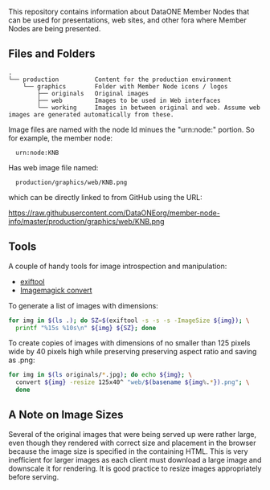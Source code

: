 This repository contains information about DataONE Member Nodes that can be used for presentations, web sites, and other fora where Member Nodes are being presented.

## Files and Folders

```
.
└── production          Content for the production environment
    └── graphics        Folder with Member Node icons / logos
        ├── originals   Original images
        ├── web         Images to be used in Web interfaces
        └── working     Images in between original and web. Assume web images are generated automatically from these.
```

Image files are named with the node Id minues the "urn:node:" portion. So for 
example, the member node:

```
  urn:node:KNB
```

Has web image file named:

```
  production/graphics/web/KNB.png
```
which can be directly linked to from GitHub using the URL:

  https://raw.githubusercontent.com/DataONEorg/member-node-info/master/production/graphics/web/KNB.png


## Tools

A couple of handy tools for image introspection and manipulation:

* [exiftool](http://www.sno.phy.queensu.ca/~phil/exiftool/)
* [Imagemagick convert](https://www.imagemagick.org/script/index.php)

To generate a list of images with dimensions:

```bash
for img in $(ls .); do SZ=$(exiftool -s -s -s -ImageSize ${img}); \
  printf "%15s %10s\n" ${img} ${SZ}; done
```

To create copies of images with dimensions of no smaller than 125 pixels wide by
40 pixels high while preserving preserving aspect ratio and saving as .png:

```bash
for img in $(ls originals/*.jpg); do echo ${img}; \
  convert ${img} -resize 125x40^ "web/$(basename ${img%.*}).png"; \
  done
```

## A Note on Image Sizes

Several of the original images that were being served up were rather large, even though they rendered with correct size and placement in the browser because the image size is specified in the containing HTML. This is very inefficient for larger images as each client must download a large image and downscale it for rendering. It is good practice to resize images appropriately before serving.

